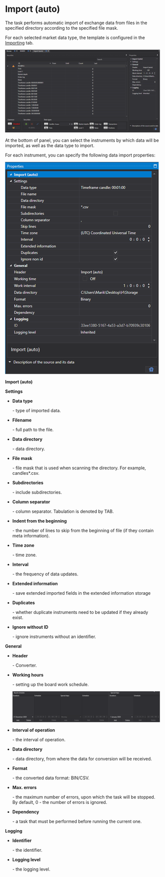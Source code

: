 # Import (auto)

The task performs automatic import of exchange data from files in the specified directory according to the specified file mask.

For each selected market data type, the template is configured in the [Importing](HydraImport.md) tab.

![hydra tasks import](../images/hydra_tasks_import.png)

At the bottom of panel, you can select the instruments by which data will be imported, as well as the data type to import.

For each instrument, you can specify the following data import properties:

![hydra tasks proper import](../images/hydra_tasks_proper_import.png)

**Import (auto)**

**Settings**

- **Data type**

   \- type of imported data. 
- **Filename**

   \- full path to the file. 
- **Data directory**

   \- data directory. 
- **File mask**

   \- file mask that is used when scanning the directory. For example, candles\*.csv. 
- **Subdirectories**

   \- include subdirectories. 
- **Column separator**

   \- column separator. Tabulation is denoted by TAB. 
- **Indent from the beginning**

   \- the number of lines to skip from the beginning of file (if they contain meta information). 
- **Time zone**

   \- time zone. 
- **Interval**

   \- the frequency of data updates. 
- **Extended information**

   \- save extended imported fields in the extended information storage 
- **Duplicates**

   \- whether duplicate instruments need to be updated if they already exist. 
- **Ignore without ID**

   \- ignore instruments without an identifier. 

**General**

- **Header**

   \- Converter. 
- **Working hours**

   \- setting up the board work schedule. 

  ![hydra tasks backup desk](../images/hydra_tasks_backup_desk.png)
- **Interval of operation**

   \- the interval of operation. 
- **Data directory**

   \- data directory, from where the data for conversion will be received. 
- **Format**

   \- the converted data format: BIN\/CSV. 
- **Max. errors**

   \- the maximum number of errors, upon which the task will be stopped. By default, 0 \- the number of errors is ignored. 
- **Dependency**

   \- a task that must be performed before running the current one. 

**Logging**

- **Identifier**

   \- the identifier. 
- **Logging level**

   \- the logging level. 
